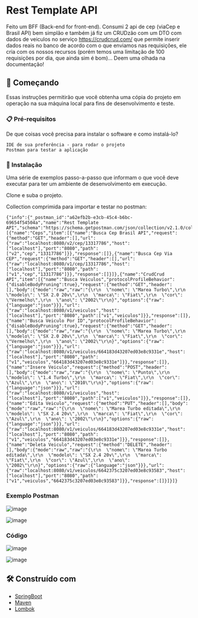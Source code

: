 # Rest Template API

Feito um BFF (Back-end for front-end).
Consumi 2 api de cep (viaCep e Brasil API) bem simplão e também já fiz um CRUDzão com um DTO com dados de veiculos no serviço https://crudcrud.com/  que permite inserir dados reais no banco de acordo com o que enviamos nas requisições, ele cria com os nossos recursos (porém temos uma limitação de 100 requisições por dia, que ainda sim é bom)... Deem uma olhada na documentação!

## 🚀 Começando

Essas instruções permitirão que você obtenha uma cópia do projeto em operação na sua máquina local para fins de desenvolvimento e teste.

### 📋 Pré-requisitos

De que coisas você precisa para instalar o software e como instalá-lo?

```
IDE de sua preferência - para rodar o projeto
Postman para testar a aplicação
```

### 🔧 Instalação

Uma série de exemplos passo-a-passo que informam o que você deve executar para ter um ambiente de desenvolvimento em execução.

Clone e suba o projeto.

Collection comprimida para importar e testar no postman:

```
{"info":{"_postman_id":"a62efb2b-e3cb-45c4-b6bc-69654f54504a","name":"Rest Template API","schema":"https://schema.getpostman.com/json/collection/v2.1.0/collection.json","_exporter_id":"28860635"},"item":[{"name":"Ceps","item":[{"name":"Busca Cep Brasil API","request":{"method":"GET","header":[],"url":{"raw":"localhost:8080/v2/cep/13317786","host":["localhost"],"port":"8080","path":["v2","cep","13317786"]}},"response":[]},{"name":"Busca Cep Via CEP","request":{"method":"GET","header":[],"url":{"raw":"localhost:8080/v1/cep/13317786","host":["localhost"],"port":"8080","path":["v1","cep","13317786"]}},"response":[]}]},{"name":"CrudCrud API","item":[{"name":"Busca Veiculos","protocolProfileBehavior":{"disableBodyPruning":true},"request":{"method":"GET","header":[],"body":{"mode":"raw","raw":"{\r\n  \"nome\": \"Marea Turbo\",\r\n  \"modelo\": \"SX 2.0 20v\",\r\n  \"marca\": \"Fiat\",\r\n  \"cor\": \"Vermelho\",\r\n  \"ano\": \"2002\"\r\n}","options":{"raw":{"language":"json"}}},"url":{"raw":"localhost:8080/v1/veiculos","host":["localhost"],"port":"8080","path":["v1","veiculos"]}},"response":[]},{"name":"Busca Veiculo Por ID","protocolProfileBehavior":{"disableBodyPruning":true},"request":{"method":"GET","header":[],"body":{"mode":"raw","raw":"{\r\n  \"nome\": \"Marea Turbo\",\r\n  \"modelo\": \"SX 2.0 20v\",\r\n  \"marca\": \"Fiat\",\r\n  \"cor\": \"Vermelho\",\r\n  \"ano\": \"2002\"\r\n}","options":{"raw":{"language":"json"}}},"url":{"raw":"localhost:8080/v1/veiculos/664183d43207ed03e8c9331e","host":["localhost"],"port":"8080","path":["v1","veiculos","664183d43207ed03e8c9331e"]}},"response":[]},{"name":"Insere Veiculo","request":{"method":"POST","header":[],"body":{"mode":"raw","raw":"{\r\n  \"nome\": \"Punto\",\r\n  \"modelo\": \"1.4 Turbo\",\r\n  \"marca\": \"Fiat\",\r\n  \"cor\": \"Azul\",\r\n  \"ano\": \"2010\"\r\n}","options":{"raw":{"language":"json"}}},"url":{"raw":"localhost:8080/v1/veiculos","host":["localhost"],"port":"8080","path":["v1","veiculos"]}},"response":[]},{"name":"Edita Veiculo","request":{"method":"PUT","header":[],"body":{"mode":"raw","raw":"{\r\n  \"nome\": \"Marea Turbo editada\",\r\n  \"modelo\": \"SX 2.4 20v\",\r\n  \"marca\": \"Fiat\",\r\n  \"cor\": \"Azul\",\r\n  \"ano\": \"2002\"\r\n}","options":{"raw":{"language":"json"}}},"url":{"raw":"localhost:8080/v1/veiculos/664183d43207ed03e8c9331e","host":["localhost"],"port":"8080","path":["v1","veiculos","664183d43207ed03e8c9331e"]}},"response":[]},{"name":"Deleta Veiculo","request":{"method":"DELETE","header":[],"body":{"mode":"raw","raw":"{\r\n  \"nome\": \"Marea Turbo editada\",\r\n  \"modelo\": \"SX 2.4 20v\",\r\n  \"marca\": \"Fiat\",\r\n  \"cor\": \"Azul\",\r\n  \"ano\": \"2002\"\r\n}","options":{"raw":{"language":"json"}}},"url":{"raw":"localhost:8080/v1/veiculos/6642375c3207ed03e8c93583","host":["localhost"],"port":"8080","path":["v1","veiculos","6642375c3207ed03e8c93583"]}},"response":[]}]}]}
```

### Exemplo Postman
![image](https://github.com/GabbrielLopes/rest-template-api/assets/101233353/b7e789ea-9870-4d9e-888b-970634f87cbd)

![image](https://github.com/GabbrielLopes/rest-template-api/assets/101233353/3cb8f580-f46b-4c04-8c88-2fe9cb034efe)

### Código
![image](https://github.com/GabbrielLopes/rest-template-api/assets/101233353/d8e5c486-6b42-47b6-8ee0-7f9c3c8caabf)

![image](https://github.com/GabbrielLopes/rest-template-api/assets/101233353/f6e9aada-25f7-42af-a423-4d78f0c46e91)



## 🛠️ Construído com

* [SpringBoot](https://start.spring.io/)
* [Maven](https://maven.apache.org/)
* [Lombok](https://projectlombok.org/)
